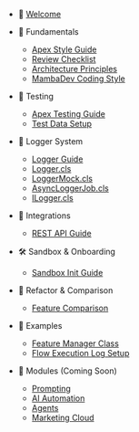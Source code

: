 <!-- _sidebar.md -->

- 🐍 [Welcome](index.md)

- 🧠 Fundamentals
  - [Apex Style Guide](apex/fundamentals/apex-style-guide.md)
  - [Review Checklist](apex/fundamentals/apex-review-checklist.md)
  - [Architecture Principles](apex/fundamentals/architecture-principles.md)
  - [MambaDev Coding Style](apex/fundamentals/mambadev-coding-style.md)

- 🧪 Testing
  - [Apex Testing Guide](apex/testing/apex-testing-guide.md)
  - [Test Data Setup](apex/testing/data/test-data-setup.md)

- 🧱 Logger System
  - [Logger Guide](apex/logging/logger-implementation.md)
  - [Logger.cls](apex/examples/classes/logger.cls)
  - [LoggerMock.cls](apex/examples/classes/logger-mock.cls)
  - [AsyncLoggerJob.cls](apex/examples/classes/async-logger-job.cls)
  - [ILogger.cls](apex/examples/classes/ilogger.cls)

- 🔌 Integrations
  - [REST API Guide](apex/integrations/rest-api-guide.md)

- 🛠️ Sandbox & Onboarding
  - [Sandbox Init Guide](apex/sandbox/sandbox-init-guide.md)

- 🧠 Refactor & Comparison
  - [Feature Comparison](apex/comparison/apex-feature-comparison.md)

- 🧰 Examples
  - [Feature Manager Class](apex/examples/classes/feature-manager.cls)
  - [Flow Execution Log Setup](apex/examples/flow-execution-log.md)

- 🧬 Modules (Coming Soon)
  - [Prompting](prompting/)
  - [AI Automation](automation/)
  - [Agents](agents/)
  - [Marketing Cloud](marketingcloud/)
